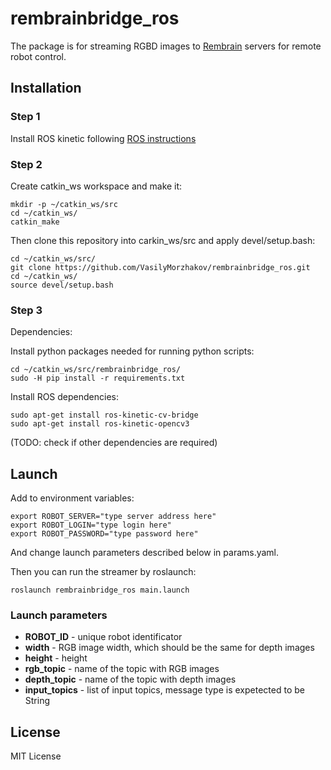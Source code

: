 # rembrainbridge_ros

The package is for streaming RGBD images to [Rembrain](www.rembrain.ie) servers for remote robot control.

## Installation

### Step 1

Install ROS kinetic following [ROS instructions](https://wiki.ros.org/kinetic/Installation/Ubuntu)

### Step 2

Create catkin_ws workspace and make it:
```
mkdir -p ~/catkin_ws/src
cd ~/catkin_ws/
catkin_make
```

Then clone this repository into carkin_ws/src and apply devel/setup.bash:
```
cd ~/catkin_ws/src/
git clone https://github.com/VasilyMorzhakov/rembrainbridge_ros.git
cd ~/catkin_ws/
source devel/setup.bash
```

### Step 3 

Dependencies:

Install python packages needed for running python scripts:
```
cd ~/catkin_ws/src/rembrainbridge_ros/
sudo -H pip install -r requirements.txt
```

Install ROS dependencies:
```
sudo apt-get install ros-kinetic-cv-bridge
sudo apt-get install ros-kinetic-opencv3 
```

(TODO: check if other dependencies are required)

## Launch

Add to environment variables:
```
export ROBOT_SERVER="type server address here"
export ROBOT_LOGIN="type login here"
export ROBOT_PASSWORD="type password here"
```
And change launch parameters described below in params.yaml.

Then you can run the streamer by roslaunch:

```
roslaunch rembrainbridge_ros main.launch
```

### Launch parameters

- **ROBOT_ID** - unique robot identificator
- **width** - RGB image width, which should be the same for depth images
- **height** - height
- **rgb_topic** - name of the topic with RGB images
- **depth_topic** - name of the topic with depth images
- **input_topics** - list of input topics, message type is expetected to be String

## License

MIT License
